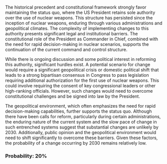 The historical precedent and constitutional framework strongly favor maintaining the status quo, where the US President retains sole authority over the use of nuclear weapons. This structure has persisted since the inception of nuclear weapons, enduring through various administrations and geopolitical climates. The complexity of implementing changes to this authority presents significant legal and institutional barriers. The constitutional role of the President as Commander in Chief, combined with the need for rapid decision-making in nuclear scenarios, supports the continuation of the current command and control structure.

While there is ongoing discussion and some political interest in reforming this authority, significant hurdles exist. A potential scenario for change would require a significant geopolitical crisis or domestic political shift that leads to a strong bipartisan consensus in Congress to pass legislation requiring additional authorization for the first use of nuclear weapons. This could involve requiring the consent of key congressional leaders or other high-ranking officials. However, such changes would need to overcome constitutional challenges and be signed into law by the President.

The geopolitical environment, which often emphasizes the need for rapid decision-making capabilities, further supports the status quo. Although there have been calls for reform, particularly during certain administrations, the enduring nature of the current system and the slow pace of change in such entrenched systems suggest that substantial changes are unlikely by 2030. Additionally, public opinion and the geopolitical environment would need to shift significantly to overcome these barriers. Given these factors, the probability of a change occurring by 2030 remains relatively low.

### Probability: 20%